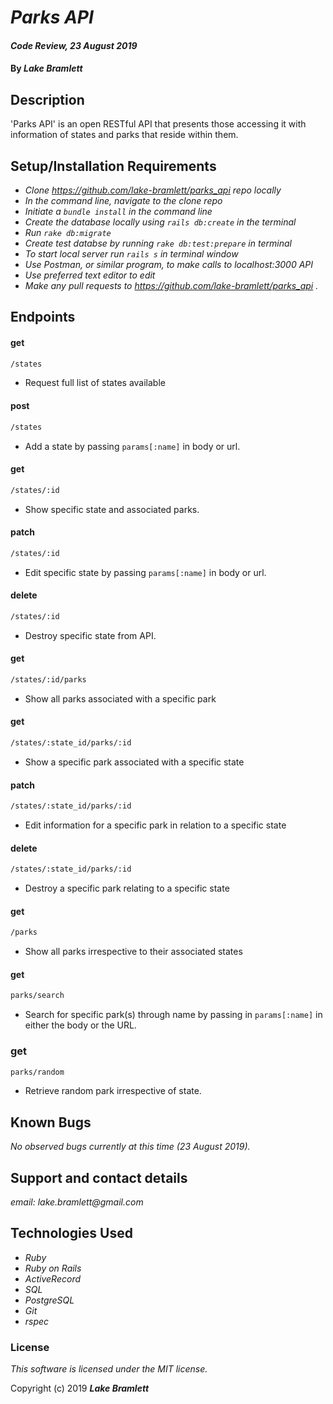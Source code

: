 # _Parks API_

#### _Code Review, 23 August 2019_

#### By _**Lake Bramlett**_

## Description

'Parks API' is an open RESTful API that presents those accessing it with information of states and parks that reside within them.

## Setup/Installation Requirements

* _Clone https://github.com/lake-bramlett/parks_api repo locally_
* _In the command line, navigate to the clone repo_
* _Initiate a `bundle install` in the command line_
* _Create the database locally using `rails db:create` in the terminal_
* _Run `rake db:migrate`_
* _Create test databse by running `rake db:test:prepare` in terminal_
* _To start local server run `rails s` in terminal window_
* _Use Postman, or similar program, to make calls to localhost:3000 API_
* _Use preferred text editor to edit_
* _Make any pull requests to https://github.com/lake-bramlett/parks_api ._

## Endpoints

#### get
```html
/states
```
* Request full list of states available

#### post
```html
/states
```
* Add a state by passing `params[:name]` in body or url.

#### get
```html
/states/:id
```
* Show specific state and associated parks.

#### patch
```html
/states/:id
```
* Edit specific state by passing `params[:name]` in body or url.

#### delete
```html
/states/:id
```
* Destroy specific state from API.

#### get
```html
/states/:id/parks
```
* Show all parks associated with a specific park

#### get
```html
/states/:state_id/parks/:id
```
* Show a specific park associated with a specific state

#### patch
```html
/states/:state_id/parks/:id
```
* Edit information for a specific park in relation to a specific state

#### delete
```html
/states/:state_id/parks/:id
```
* Destroy a specific park relating to a specific state

#### get
```html
/parks
```
* Show all parks irrespective to their associated states

#### get
```html
parks/search
```
* Search for specific park(s) through name by passing in `params[:name]` in either the body or the URL.

### get
```html
parks/random
```
* Retrieve random park irrespective of state.

## Known Bugs

  _No observed bugs currently at this time (23 August 2019)._

## Support and contact details

  _email: lake.bramlett@gmail.com_

## Technologies Used

  * _Ruby_
  * _Ruby on Rails_
  * _ActiveRecord_
  * _SQL_
  * _PostgreSQL_
  * _Git_
  * _rspec_

### License

  *This software is licensed under the MIT license.*

  Copyright (c) 2019 **_Lake Bramlett_**
